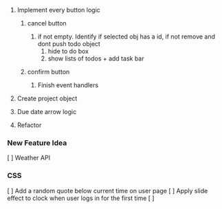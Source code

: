 1. Implement every button logic

    1. cancel button

        1. if not empty. Identify if selected obj has a id, if not remove and dont push todo object
            1. hide to do box
            2. show lists of todos + add task bar

    2. confirm button
        1. Finish event handlers

2. Create project object
3. Due date arrow logic
4. Refactor

### New Feature Idea

[ ] Weather API

### CSS

[ ] Add a random quote below current time on user page
[ ] Apply slide effect to clock when user logs in for the first time
[ ]
